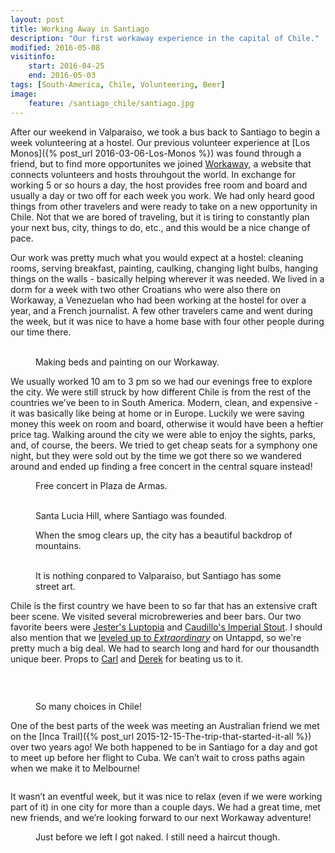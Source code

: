```yaml
---
layout: post
title: Working Away in Santiago
description: "Our first workaway experience in the capital of Chile."
modified: 2016-05-08
visitinfo:
    start: 2016-04-25
    end: 2016-05-03
tags: [South-America, Chile, Volunteering, Beer]
image:
    feature: /santiago_chile/santiago.jpg
---
```


After our weekend in Valparaiso, we took a bus back to Santiago to begin a week volunteering at a hostel. Our previous volunteer experience at [Los Monos]({% post_url 2016-03-06-Los-Monos %}) was found through a friend, but to find more opportunites we joined [Workaway](https://www.workaway.info/), a website that connects volunteers and hosts throuhgout the world. In exchange for working 5 or so hours a day, the host provides free room and board and usually a day or two off for each week you work. We had only heard good things from other travelers and were ready to take on a new opportunity in Chile. Not that we are bored of traveling, but it is tiring to constantly plan your next bus, city, things to do, etc., and this would be a nice change of pace.

Our work was pretty much what you would expect at a hostel: cleaning rooms, serving breakfast, painting, caulking, changing light bulbs, hanging things on the walls - basically helping wherever it was needed. We lived in a dorm for a week with two other Croatians who were also there on Workaway, a Venezuelan who had been working at the hostel for over a year, and a French journalist. A few other travelers came and went during the week, but it was nice to have a home base with four other people during our time there.
<figure class="half">
    <a href="/images/santiago_chile/making_bed.jpg"><img src="/images/santiago_chile/making_bed.jpg" alt=""></a>
    <a href="/images/santiago_chile/painting.jpg"><img src="/images/santiago_chile/painting.jpg" alt=""></a>
    <figcaption>Making beds and painting on our Workaway.</figcaption>
</figure>

We usually worked 10 am to 3 pm so we had our evenings free to explore the city. We were still struck by how different Chile is from the rest of the countries we’ve been to in South America. Modern, clean, and expensive - it was basically like being at home or in Europe. Luckily we were saving money this week on room and board, otherwise it would have been a heftier price tag. Walking around the city we were able to enjoy the sights, parks, and, of course, the beers. We tried to get cheap seats for a symphony one night, but they were sold out by the time we got there so we wandered around and ended up finding a free concert in the central square instead! 
<figure>
    <a href="/images/santiago_chile/concert.jpg"><img src="/images/santiago_chile/concert.jpg" alt=""></a>
    <figcaption>Free concert in Plaza de Armas.</figcaption>
</figure>
<figure class="half">
    <a href="/images/santiago_chile/park.jpg"><img src="/images/santiago_chile/park.jpg" alt=""></a>
    <a href="/images/santiago_chile/park2.jpg"><img src="/images/santiago_chile/park2.jpg" alt=""></a>
    <figcaption>Santa Lucia Hill, where Santiago was founded.</figcaption>
</figure>
<figure>
    <a href="/images/santiago_chile/mountains_over_santiago.jpg"><img src="/images/santiago_chile/mountains_over_santiago.jpg" alt=""></a>
    <figcaption>When the smog clears up, the city has a beautiful backdrop of mountains.</figcaption>
</figure>
<figure class="third">
    <a href="/images/santiago_chile/street_art.jpg"><img src="/images/santiago_chile/street_art.jpg" alt=""></a>
    <a href="/images/santiago_chile/street_art1.jpg"><img src="/images/santiago_chile/street_art1.jpg" alt=""></a>
    <a href="/images/santiago_chile/street_art2.jpg"><img src="/images/santiago_chile/street_art2.jpg" alt=""></a>
    <figcaption>It is nothing conpared to Valparaiso, but Santiago has some street art.</figcaption>
</figure>

Chile is the first country we have been to so far that has an extensive craft beer scene. We visited several microbreweries and beer bars. Our two favorite beers were [Jester's Luptopia](https://untappd.com/user/veswill3/checkin/304122547) and [Caudillo's Imperial Stout](https://untappd.com/user/veswill3/checkin/306588070). I should also mention that we [leveled up to *Extraordinary*](https://untappd.com/user/veswill3/badges/113576907) on Untappd, so we're pretty much a big deal. We had to search long and hard for our thousandth unique beer. Props to [Carl](https://untappd.com/user/crazcarl) and [Derek](https://untappd.com/user/FlyingRumHam) for beating us to it.
<figure>
    <a href="/images/santiago_chile/beer3.jpg"><img src="/images/santiago_chile/beer3.jpg" alt=""></a>
</figure>
<figure class="half">
    <a href="/images/santiago_chile/beer1.jpg"><img src="/images/santiago_chile/beer1.jpg" alt=""></a>
    <a href="/images/santiago_chile/beer2.jpg"><img src="/images/santiago_chile/beer2.jpg" alt=""></a>
    <a href="/images/santiago_chile/beer4.jpg"><img src="/images/santiago_chile/beer4.jpg" alt=""></a>
    <a href="/images/santiago_chile/beer6.jpg"><img src="/images/santiago_chile/beer6.jpg" alt=""></a>
</figure>
<figure>
    <a href="/images/santiago_chile/beer5.jpg"><img src="/images/santiago_chile/beer5.jpg" alt=""></a>
    <figcaption>So many choices in Chile!</figcaption>
</figure>

One of the best parts of the week was meeting an Australian friend we met on the [Inca Trail]({% post_url 2015-12-15-The-trip-that-started-it-all %}) over two years ago! We both happened to be in Santiago for a day and got to meet up before her flight to Cuba. We can’t wait to cross paths again when we make it to Melbourne!
<figure>
    <a href="/images/santiago_chile/meikuen.jpg"><img src="/images/santiago_chile/meikuen.jpg" alt=""></a>
</figure>

It wasn’t an eventful week, but it was nice to relax (even if we were working part of it) in one city for more than a couple days. We had a great time, met new friends, and we’re looking forward to our next Workaway adventure! 

<figure>
    <a href="/images/santiago_chile/shave.gif"><img src="/images/santiago_chile/shave.gif" alt=""></a>
    <figcaption>Just before we left I got naked. I still need a haircut though.</figcaption>
</figure>